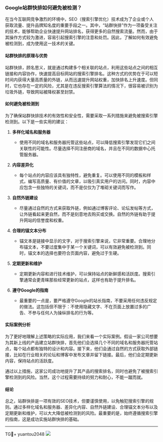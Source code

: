 ### Google站群快排如何避免被检测？

在当今互联网竞争激烈的环境中，SEO（搜索引擎优化）技术成为了企业或个人获取流量、提升品牌知名度的重要手段之一。其中，“站群快排”作为一项备受关注的技术，能够帮助企业快速提升网站排名，获得更多的自然搜索流量。然而，由于其操作方式较为激进，容易引起搜索引擎的注意和处罚。因此，了解如何有效避免被检测到，成为使用这一技术的关键。

#### 站群快排的原理与优势

站群快排，顾名思义，就是通过构建多个相关联的站点，利用这些站点之间的相互链接和内容协作，快速提高目标网站的搜索引擎排名。这种方式的优势在于可以短时间内获得大量高质量的外链，从而迅速提升网站权重，加快排名上升速度。但同时，它也存在一定的风险，尤其是在违反搜索引擎算法的情况下，很容易被识别为垃圾外链，导致网站被降权甚至封禁。

#### 如何避免被检测到

为了确保站群快排技术的有效性和安全性，需要采取一系列措施来避免被搜索引擎检测到。以下是一些实用的建议：

1. **多样化域名和服务器**
   - 使用不同的域名和服务器托管这些站点，可以降低搜索引擎发现它们之间关联性的可能性。尽量选择不同注册商的域名，并且在不同的数据中心托管服务器。
   
2. **内容差异化**
   - 每个站点的内容应该具有独特性，避免重复。可以使用不同的模板和样式，编写高质量、有价值的文章，以吸引真实用户的访问。同时，内容中应包含一些独特的关键词，而不是仅仅为了堆砌关键词而写作。
   
3. **自然外链建设**
   - 尽量通过自然的方式来获取外链，例如通过博客评论、论坛发帖等方式，让外链看起来更自然，而不是刻意地去购买或交换。自然的外链有助于提升网站的信誉度和权重。
   
4. **合理的锚文本分布**
   - 锚文本是链接中显示的文字，对于搜索引擎来说，它非常重要。合理地分布锚文本，不要过度集中于某一个关键词，可以有效避免被检测到。同时，锚文本的选择也要符合页面内容，避免过于生硬。
   
5. **定期更新和维护**
   - 定期更新内容和进行技术维护，可以保持站点的新鲜感和活跃度。搜索引擎通常会更青睐那些经常更新的站点，这样也有助于提升排名。

6. **遵守Google的指南**
   - 最重要的一点是，要严格遵守Google的站长指南，不要采用任何违反规定的做法。这包括但不限于：不使用隐藏文字、不在页面上放置过多的广告、不参与任何人为操纵排名的行为等。

#### 实际案例分析

为了更好地理解上述策略的实际应用，我们来看一个实际案例。假设一家公司想要为其新上线的产品建立站群快排，首先他们会选择几个不同的域名和服务器托管站点，每个站点都有独特的设计和内容。接下来，他们会通过自然的方式获取外部链接，比如在行业相关的论坛和博客中发布文章并留下链接。最后，他们会定期更新内容，保持站点的活跃度。

通过以上措施，这家公司成功地提升了其产品的搜索排名，同时也避免了被搜索引擎检测到的风险。当然，这个过程需要持续的努力和耐心，不能一蹴而就。

#### 结论

总之，站群快排是一项有效的SEO技术，但要谨慎使用，以免触犯搜索引擎的规则。通过多样化域名和服务器、差异化内容、自然外链建设、合理锚文本分布以及定期更新和维护，可以大大降低被检测到的风险。最重要的是，始终遵循搜索引擎的指南，这是成功实施站群快排的基础。

---

TG💪+ yuantou2048  ![](https://github.com/user-attachments/assets/42a5a4a5-fea9-4a1d-8aa0-73e57e430cca)